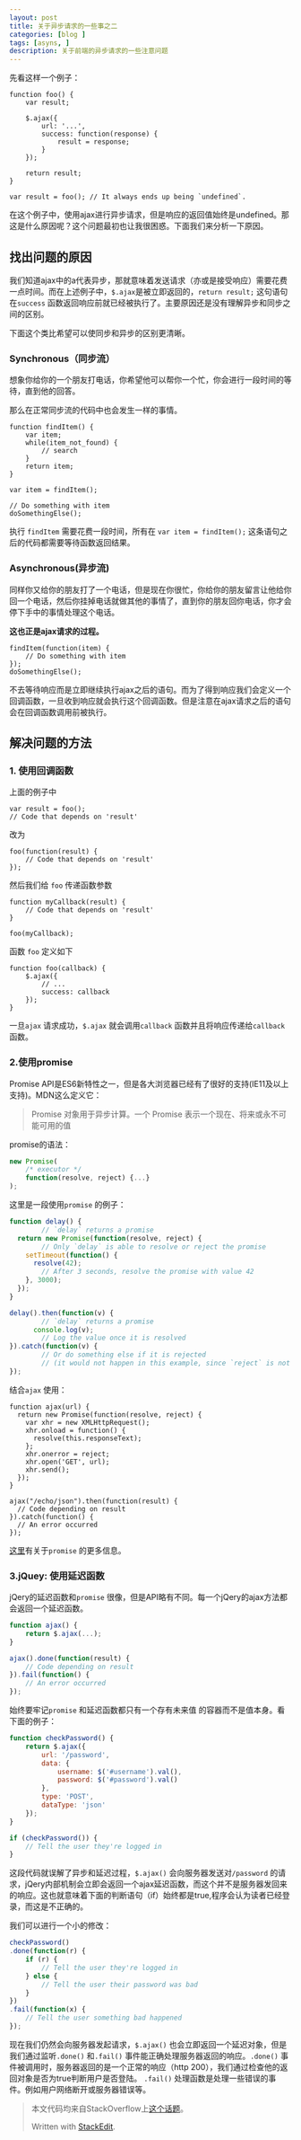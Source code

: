 ```yaml
---
layout: post
title: 关于异步请求的一些事之二
categories: [blog ]
tags: [asyns, ]
description: 关于前端的异步请求的一些注意问题
---
```


先看这样一个例子：
```
function foo() {
    var result;

    $.ajax({
        url: '...',
        success: function(response) {
            result = response;
        }
    });

    return result;
}

var result = foo(); // It always ends up being `undefined`.

```

在这个例子中，使用ajax进行异步请求，但是响应的返回值始终是undefined。那这是什么原因呢？这个问题最初也让我很困惑。下面我们来分析一下原因。

## 找出问题的原因

我们知道ajax中的a代表异步，那就意味着发送请求（亦或是接受响应）需要花费一点时间。而在上述例子中，`$.ajax`是被立即返回的，`return result;` 这句语句在`success` 函数返回响应前就已经被执行了。主要原因还是没有理解异步和同步之间的区别。

下面这个类比希望可以使同步和异步的区别更清晰。

### Synchronous（同步流）

想象你给你的一个朋友打电话，你希望他可以帮你一个忙，你会进行一段时间的等待，直到他的回答。

那么在正常同步流的代码中也会发生一样的事情。

```
function findItem() {
    var item;
    while(item_not_found) {
        // search
    }
    return item;
}

var item = findItem();

// Do something with item
doSomethingElse();
```
执行 `findItem` 需要花费一段时间，所有在 `var item = findItem();` 这条语句之后的代码都需要等待函数返回结果。

### Asynchronous(异步流)

同样你又给你的朋友打了一个电话，但是现在你很忙，你给你的朋友留言让他给你回一个电话，然后你挂掉电话就做其他的事情了，直到你的朋友回你电话，你才会停下手中的事情处理这个电话。

**这也正是ajax请求的过程。**

```
findItem(function(item) {
    // Do something with item
});
doSomethingElse();
```

不去等待响应而是立即继续执行ajax之后的语句。而为了得到响应我们会定义一个回调函数，一旦收到响应就会执行这个回调函数。但是注意在ajax请求之后的语句会在回调函数调用前被执行。

## 解决问题的方法

### 1. 使用回调函数

上面的例子中  

```
var result = foo();
// Code that depends on 'result'

``` 

改为
```
foo(function(result) {
    // Code that depends on 'result'
});
```
然后我们给 `foo` 传递函数参数

```
function myCallback(result) {
    // Code that depends on 'result'
}

foo(myCallback);
```

函数 `foo` 定义如下

```
function foo(callback) {
    $.ajax({
        // ...
        success: callback
    });
}
```
一旦`ajax` 请求成功，`$.ajax` 就会调用`callback` 函数并且将响应传递给`callback` 函数。

### 2.使用promise

Promise API是ES6新特性之一，但是各大浏览器已经有了很好的支持(IE11及以上支持)。MDN这么定义它：

>Promise 对象用于异步计算。一个 Promise 表示一个现在、将来或永不可能可用的值

promise的语法：

```javascript
new Promise(
    /* executor */
    function(resolve, reject) {...}
);
```

这里是一段使用`promise` 的例子：

```javascript
function delay() {
		// `delay` returns a promise
  return new Promise(function(resolve, reject) {
	    // Only `delay` is able to resolve or reject the promise
    setTimeout(function() {
      resolve(42); 
	    // After 3 seconds, resolve the promise with value 42
    }, 3000);
  });
}

delay().then(function(v) { 
		// `delay` returns a promise
	  console.log(v); 
	    // Log the value once it is resolved
}).catch(function(v) {
	    // Or do something else if it is rejected 
	    // (it would not happen in this example, since `reject` is not called).
});
```
结合`ajax` 使用：

```
function ajax(url) {
  return new Promise(function(resolve, reject) {
    var xhr = new XMLHttpRequest();
    xhr.onload = function() {
      resolve(this.responseText);
    };
    xhr.onerror = reject;
    xhr.open('GET', url);
    xhr.send();
  });
}

ajax("/echo/json").then(function(result) {
  // Code depending on result
}).catch(function() {
  // An error occurred
});
```
[这里](http://www.html5rocks.com/en/tutorials/es6/promises/)有关于`promise` 的更多信息。

### 3.jQuey: 使用延迟函数

jQery的延迟函数和`promise` 很像，但是API略有不同。每一个jQery的ajax方法都会返回一个延迟函数。

```javascript
function ajax() {
    return $.ajax(...);
}

ajax().done(function(result) {
    // Code depending on result
}).fail(function() {
    // An error occurred
});
```


始终要牢记`promise` 和延迟函数都只有一个存有未来值 的容器而不是值本身。看下面的例子：

```javascript
function checkPassword() {
    return $.ajax({
        url: '/password',
        data: {
            username: $('#username').val(),
            password: $('#password').val()
        },
        type: 'POST',
        dataType: 'json'
    });
}

if (checkPassword()) {
    // Tell the user they're logged in
}
```

这段代码就误解了异步和延迟过程，`$.ajax()` 会向服务器发送对`/password` 的请求，jQery内部机制会立即会返回一个ajax延迟函数，而这个并不是服务器发回来的响应。这也就意味着下面的判断语句（if）始终都是true,程序会认为读者已经登录，而这是不正确的。

我们可以进行一个小的修改：

```javascript
checkPassword()
.done(function(r) {
    if (r) {
        // Tell the user they're logged in
    } else {
        // Tell the user their password was bad
    }
})
.fail(function(x) {
    // Tell the user something bad happened
});
```

现在我们仍然会向服务器发起请求，`$.ajax()` 也会立即返回一个延迟对象，但是我们通过监听`.done()` 和`.fail()` 事件能正确处理服务器返回的响应。`.done()` 事件被调用时，服务器返回的是一个正常的响应（http 200），我们通过检查他的返回对象是否为true判断用户是否登陆。
`.fail()` 处理函数是处理一些错误的事件。例如用户网络断开或服务器错误等。

>本文代码均来自StackOverflow上[这个话题](http://stackoverflow.com/questions/14220321/how-do-i-return-the-response-from-an-asynchronous-call)。
>
> Written with [StackEdit](https://stackedit.io/).